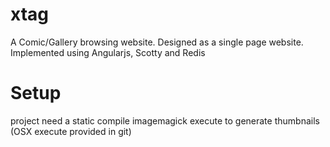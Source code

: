 xtag
====

A Comic/Gallery browsing website. Designed as a single page website. Implemented using Angularjs, Scotty and Redis


Setup
====

project need a static compile imagemagick execute to generate thumbnails (OSX execute provided in git)
